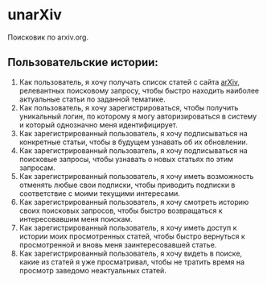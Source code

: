 # unarXiv

Поисковик по arxiv.org.

## Пользовательские истории:
1. Как пользователь, я хочу получать список статей с сайта [arXiv](https://arxiv.org/), релевантных поисковому запросу, чтобы быстро находить наиболее актуальные статьи по заданной тематике.
2. Как пользователь, я хочу зарегистрироваться, чтобы получить уникальный логин, по которому я могу авторизироваться в систему и который однозначно меня идентифицирует.
3. Как зарегистрированный пользователь, я хочу подписываться на конкретные статьи, чтобы в будущем узнавать об их обновлении.
4. Как зарегистрированный пользователь, я хочу подписываться на поисковые запросы, чтобы узнавать о новых статьях по этим запросам.
5. Как зарегистрированный пользователь, я хочу иметь возможность отменять любые свои подписки, чтобы приводить подписки в соответствие с моими текущими интересами.
6. Как зарегистрированный пользователь, я хочу смотреть историю своих поисковых запросов, чтобы быстро возвращаться к интересовавшим меня поискам.
7. Как зарегистрированный пользователь, я хочу иметь доступ к истории моих просмотренных статей, чтобы быстро вернуться к просмотренной и вновь меня заинтересовавшей статье.
8. Как зарегистрированный пользователь, я хочу видеть в поиске, какие из статей я уже просматривал, чтобы не тратить время на просмотр заведомо неактуальных статей.
